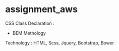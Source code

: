 # assignment_aws
CSS Class Declaration :
 - BEM Methology

Technology :
HTML, Scss, Jquery, Bootstrap, Bower
